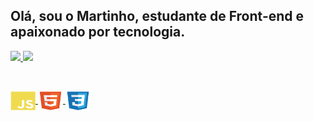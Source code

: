 ## Olá, sou o Martinho, estudante de Front-end e apaixonado por tecnologia.

<div>
  <a href="https://github.com/martinholuterorr">
  <img height="180em" src="https://github-readme-stats.vercel.app/api?username=martinholuterorr&show_icons=true&theme=github_dark&include_all_commits=true&count_private=true"/>
  <img height="180em" src="https://github-readme-stats.vercel.app/api/top-langs/?username=martinholuterorr&layout=compact&langs_count=7&theme=github_dark"/>
</div>
  
##
  
<div style="display: inline_block"><br>
  <img align="center" alt="Martinho-JS" height="30" width="40" src="https://raw.githubusercontent.com/devicons/devicon/master/icons/javascript/javascript-plain.svg">
  <img align="center" alt="Martinho-HTML" height="30" width="40" src="https://raw.githubusercontent.com/devicons/devicon/master/icons/html5/html5-original.svg">
  <img align="center" alt="Martinho-CSS" height="30" width="40" src="https://raw.githubusercontent.com/devicons/devicon/master/icons/css3/css3-original.svg">
</div>
